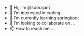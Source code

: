 - 👋 Hi, I’m @soorajam
- 👀 I’m interested in coding
- 🌱 I’m currently learning springboot
- 💞️ I’m looking to collaborate on ...
- 📫 How to reach me ...

<!---
soorajam/soorajam is a ✨ special ✨ repository because its `README.md` (this file) appears on your GitHub profile.
You can click the Preview link to take a look at your changes.
--->
